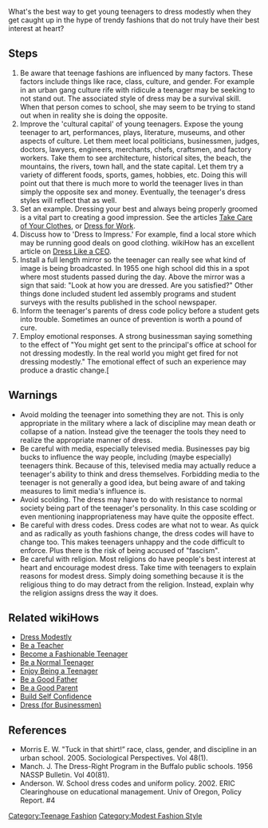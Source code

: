 What's the best way to get young teenagers to dress modestly when they
get caught up in the hype of trendy fashions that do not truly have
their best interest at heart?

## Steps

1.  Be aware that teenage fashions are influenced by many factors. These
    factors include things like race, class, culture, and gender. For
    example in an urban gang culture rife with ridicule a teenager may
    be seeking to not stand out. The associated style of dress may be a
    survival skill. When that person comes to school, she may seem to be
    trying to stand out when in reality she is doing the opposite.
2.  Improve the 'cultural capital' of young teenagers. Expose the young
    teenager to art, performances, plays, literature, museums, and other
    aspects of culture. Let them meet local politicians, businessmen,
    judges, doctors, lawyers, engineers, merchants, chefs, craftsmen,
    and factory workers. Take them to see architecture, historical
    sites, the beach, the mountains, the rivers, town hall, and the
    state capital. Let them try a variety of different foods, sports,
    games, hobbies, etc. Doing this will point out that there is much
    more to world the teenager lives in than simply the opposite sex and
    money. Eventually, the teenager's dress styles will reflect that as
    well.
3.  Set an example. Dressing your best and always being properly groomed
    is a vital part to creating a good impression. See the articles
    [Take Care of Your Clothes](Take_Care_of_Your_Clothes "wikilink"),
    or [Dress for Work](Dress_for_Work "wikilink").
4.  Discuss how to 'Dress to Impress.' For example, find a local store
    which may be running good deals on good clothing. wikiHow has an
    excellent article on [Dress Like a
    CEO](Dress_Like_a_CEO_(Men) "wikilink").
5.  Install a full length mirror so the teenager can really see what
    kind of image is being broadcasted. In 1955 one high school did this
    in a spot where most students passed during the day. Above the
    mirror was a sign that said: "Look at how you are dressed. Are you
    satisfied?" Other things done included student led assembly programs
    and student surveys with the results published in the school
    newspaper.
6.  Inform the teenager's parents of dress code policy before a student
    gets into trouble. Sometimes an ounce of prevention is worth a pound
    of cure.
7.  Employ emotional responses. A strong businessman saying something to
    the effect of "You might get sent to the principal's office at
    school for not dressing modestly. In the real world you might get
    fired for not dressing modestly." The emotional effect of such an
    experience may produce a drastic change.\[

## Warnings

-   Avoid molding the teenager into something they are not. This is only
    appropriate in the military where a lack of discipline may mean
    death or collapse of a nation. Instead give the teenager the tools
    they need to realize the appropriate manner of dress.
-   Be careful with media, especially televised media. Businesses pay
    big bucks to influence the way people, including (maybe especially)
    teenagers think. Because of this, televised media may actually
    reduce a teenager's ability to think and dress themselves.
    Forbidding media to the teenager is not generally a good idea, but
    being aware of and taking measures to limit media's influence is.
-   Avoid scolding. The dress may have to do with resistance to normal
    society being part of the teenager's personality. In this case
    scolding or even mentioning inappropriateness may have quite the
    opposite effect.
-   Be careful with dress codes. Dress codes are what not to wear. As
    quick and as radically as youth fashions change, the dress codes
    will have to change too. This makes teenagers unhappy and the code
    difficult to enforce. Plus there is the risk of being accused of
    "fascism".
-   Be careful with religion. Most religions do have people's best
    interest at heart and encourage modest dress. Take time with
    teenagers to explain reasons for modest dress. Simply doing
    something because it is the religious thing to do may detract from
    the religion. Instead, explain why the religion assigns dress the
    way it does.

## Related wikiHows

-   [Dress Modestly](Dress_Modestly "wikilink")
-   [Be a Teacher](Be_a_Teacher "wikilink")
-   [Become a Fashionable
    Teenager](Become_a_Fashionable_Teenager "wikilink")
-   [Be a Normal Teenager](Be_a_Normal_Teenager "wikilink")
-   [Enjoy Being a Teenager](Enjoy_Being_a_Teenager "wikilink")
-   [Be a Good Father](Be_a_Good_Father "wikilink")
-   [Be a Good Parent](Be_a_Good_Parent "wikilink")
-   [Build Self Confidence](Build_Self_Confidence "wikilink")
-   [Dress (for Businessmen)](Dress_(for_Businessmen) "wikilink")

## References

-   Morris E. W. "Tuck in that shirt!” race, class, gender, and
    discipline in an urban school. 2005. Sociological Perspectives. Vol
    48(1).
-   Manch. J. The Dress-Right Program in the Buffalo public schools.
    1956 NASSP Bulletin. Vol 40(81).
-   Anderson. W. School dress codes and uniform policy. 2002. ERIC
    Clearinghouse on educational management. Univ of Oregon, Policy
    Report. #4

[Category:Teenage Fashion](Category:Teenage_Fashion "wikilink")
[Category:Modest Fashion
Style](Category:Modest_Fashion_Style "wikilink")